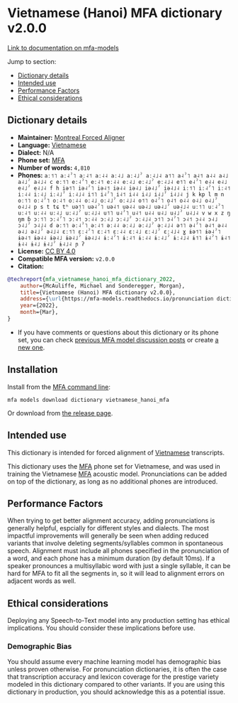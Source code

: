 
# Vietnamese (Hanoi) MFA dictionary v2.0.0

[Link to documentation on mfa-models](https://mfa-models.readthedocs.io/en/main/dictionary/vietnamese_hanoi_mfa.html)

Jump to section:

- [Dictionary details](#dictionary-details)
- [Intended use](#intended-use)
- [Performance Factors](#performance-factors)
- [Ethical considerations](#ethical-considerations)

## Dictionary details

- **Maintainer:** [Montreal Forced Aligner](https://montreal-forced-aligner.readthedocs.io/)
- **Language:** [Vietnamese](https://en.wikipedia.org/wiki/Vietnamese_language)
- **Dialect:** N/A
- **Phone set:** [MFA](https://mfa-models.readthedocs.io/en/refactor/mfa_phone_set.html#vietnamese)
- **Number of words:** `4,810`
- **Phones:** `aː˦˥ aː˨ˀ˥ aː˨˦ aː˨˨ aː˨˩ aː˨˩ˀ aː˨˩˨ a˦˥ a˨ˀ˥ a˨˦ a˨˨ a˨˩ a˨˩ˀ a˨˩˨ c eː˦˥ eː˨ˀ˥ eː˨˦ eː˨˨ eː˨˩ eː˨˩ˀ eː˨˩˨ e˦˥ e˨ˀ˥ e˨˨ e˨˩ e˨˩ˀ e˨˩˨ f h iə˦˥ iə˨ˀ˥ iə˨˦ iə˨˨ iə˨˩ iə˨˩ˀ iə˨˩˨ iː˦˥ iː˨ˀ˥ iː˨˦ iː˨˨ iː˨˩ iː˨˩ˀ iː˨˩˨ i˦˥ i˨ˀ˥ i˨˦ i˨˨ i˨˩ i˨˩ˀ i˨˩˨ j k kp l m n oː˦˥ oː˨ˀ˥ oː˨˦ oː˨˨ oː˨˩ oː˨˩ˀ oː˨˩˨ o˦˥ o˨ˀ˥ o˨˦ o˨˨ o˨˩ o˨˩ˀ o˨˩˨ p s t tɕ tʰ uə˦˥ uə˨ˀ˥ uə˨˦ uə˨˨ uə˨˩ uə˨˩ˀ uə˨˩˨ uː˦˥ uː˨ˀ˥ uː˨˦ uː˨˨ uː˨˩ uː˨˩ˀ uː˨˩˨ u˦˥ u˨ˀ˥ u˨˦ u˨˨ u˨˩ u˨˩ˀ u˨˩˨ v w x z ŋ ŋm ɓ ɔː˦˥ ɔː˨ˀ˥ ɔː˨˦ ɔː˨˨ ɔː˨˩ ɔː˨˩ˀ ɔː˨˩˨ ɔ˦˥ ɔ˨ˀ˥ ɔ˨˦ ɔ˨˨ ɔ˨˩ ɔ˨˩ˀ ɔ˨˩˨ ɗ əː˦˥ əː˨ˀ˥ əː˨˦ əː˨˨ əː˨˩ əː˨˩ˀ əː˨˩˨ ə˦˥ ə˨ˀ˥ ə˨˦ ə˨˨ ə˨˩ ə˨˩ˀ ə˨˩˨ ɛː˦˥ ɛː˨ˀ˥ ɛː˨˦ ɛː˨˨ ɛː˨˩ ɛː˨˩ˀ ɛː˨˩˨ ɣ ɨə˦˥ ɨə˨ˀ˥ ɨə˨˦ ɨə˨˨ ɨə˨˩ ɨə˨˩ˀ ɨə˨˩˨ ɨː˨ˀ˥ ɨː˨˦ ɨː˨˨ ɨː˨˩ˀ ɨː˨˩˨ ɨ˦˥ ɨ˨ˀ˥ ɨ˨˦ ɨ˨˨ ɨ˨˩ ɨ˨˩ˀ ɨ˨˩˨ ɲ ʔ`
- **License:** [CC BY 4.0](https://github.com/MontrealCorpusTools/mfa-models/tree/main/dictionary/vietnamese/hanoi_mfa/v2.0.0/LICENSE)
- **Compatible MFA version:** `v2.0.0`
- **Citation:**

```bibtex
@techreport{mfa_vietnamese_hanoi_mfa_dictionary_2022,
	author={McAuliffe, Michael and Sonderegger, Morgan},
	title={Vietnamese (Hanoi) MFA dictionary v2.0.0},
	address={\url{https://mfa-models.readthedocs.io/pronunciation dictionary/Vietnamese/Vietnamese (Hanoi) MFA dictionary v2_0_0.html}},
	year={2022},
	month={Mar},
}
```

- If you have comments or questions about this dictionary or its phone set, you can check [previous MFA model discussion posts](https://github.com/MontrealCorpusTools/mfa-models/discussions?discussions_q=Vietnamese+Hanoi+MFA+dictionary+v2.0.0) or create [a new one](https://github.com/MontrealCorpusTools/mfa-models/discussions/new).

## Installation

Install from the [MFA command line](https://montreal-forced-aligner.readthedocs.io/en/latest/user_guide/models/index.html):

```
mfa models download dictionary vietnamese_hanoi_mfa
```

Or download from [the release page](https://github.com/MontrealCorpusTools/mfa-models/releases/tag/dictionary-vietnamese_hanoi_mfa-v2.0.0).

## Intended use

This dictionary is intended for forced alignment of [Vietnamese](https://en.wikipedia.org/wiki/Vietnamese_language) transcripts.

This dictionary uses the [MFA](https://mfa-models.readthedocs.io/en/refactor/mfa_phone_set.html#vietnamese) phone set for Vietnamese, and was used in training the Vietnamese [MFA](https://mfa-models.readthedocs.io/en/refactor/mfa_phone_set.html#vietnamese) acoustic model.
Pronunciations can be added on top of the dictionary, as long as no additional phones are introduced.

## Performance Factors

When trying to get better alignment accuracy, adding pronunciations is generally helpful, espcially for different styles and dialects.
The most impactful improvements will generally be seen when adding reduced variants that
involve deleting segments/syllables common in spontaneous speech.  Alignment must include all phones specified in the pronunciation of a word, and each phone has
a minimum duration (by default 10ms). If a speaker pronounces a multisyllabic word with just a single syllable, it can be hard for MFA to fit all the segments in,
so it will lead to alignment errors on adjacent words as well.

## Ethical considerations

Deploying any Speech-to-Text model into any production setting has ethical implications. You should consider these implications before use.

### Demographic Bias

You should assume every machine learning model has demographic bias unless proven otherwise.
For pronunciation dictionaries, it is often the case that transcription accuracy and lexicon coverage for the prestige variety modeled in this dictionary compared to other variants.
If you are using this dictionary in production, you should acknowledge this as a potential issue.
